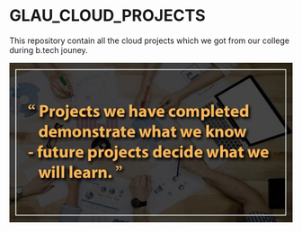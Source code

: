 # GLAU_CLOUD_PROJECTS
This repository contain all the cloud projects which we got from our college during b.tech jouney.
<p align="center">
	<img src="img/project.jpg">
</p>